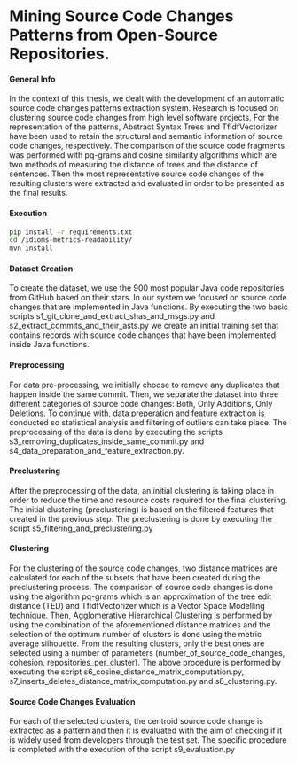 # Mining Source Code Changes Patterns from Open-Source Repositories.

#### General Info
In the context of this thesis, we dealt with the development of an automatic source code changes patterns extraction system. 
Research is focused on clustering source code changes from high level software projects. 
For the representation of the patterns, Abstract Syntax Trees and TfidfVectorizer have been used to retain the structural
and semantic information of source code changes, respectively. The comparison of the source code fragments 
was performed with pq-grams and cosine similarity algorithms which are two methods of measuring the distance of trees
and the distance of sentences. Then the most representative source code changes of the resulting clusters were extracted and evaluated in order to be
presented as the final results.

#### Execution

```bash
pip install -r requirements.txt
cd /idioms-metrics-readability/
mvn install
```

#### Dataset Creation

To create the dataset, we use the 900 most popular Java code repositories from GitHub based on 
their stars. In our system we focused on source code changes that are implemented in Java functions. By executing 
the two basic scripts s1_git_clone_and_extract_shas_and_msgs.py and s2_extract_commits_and_their_asts.py we create an initial training set that 
contains records with source code changes that have been implemented inside Java functions.

#### Preprocessing

For data pre-processing, we initially choose to remove any duplicates that happen inside the same commit.
Then, we separate the dataset into three different categories of source code changes: Both, Only Additions, Only Deletions.
To continue with, data preperation and feature extraction is conducted so statistical analysis and filtering of outliers can take place.
The preprocessing of the data is done by executing the scripts s3_removing_duplicates_inside_same_commit.py and s4_data_preparation_and_feature_extraction.py.

#### Preclustering

After the preprocessing of the data, an initial clustering is taking place in order to reduce the time and resource costs required for the final clustering. The initial clustering (preclustering) is based on the filtered features that created in the previous step. The preclustering is done by executing the script s5_filtering_and_preclustering.py

#### Clustering

For the clustering of the source code changes, two distance matrices are calculated for each of the subsets that have been 
created during the preclustering process. The comparison of source code changes is done using the algorithm pq-grams which is an approximation of the tree
edit distance (TED) and TfidfVectorizer which is a Vector Space Modelling technique. Then, Agglomerative Hierarchical Clustering is performed by using the combination of the aforementioned distance matrices and the selection of the optimum number of clusters is done using the metric average silhouette. From the resulting clusters, only the best ones are selected using a number of parameters (number_of_source_code_changes, cohesion, 
repositories_per_cluster). The above procedure is performed by executing the script s6_cosine_distance_matrix_computation.py, s7_inserts_deletes_distance_matrix_computation.py and s8_clustering.py.

#### Source Code Changes Evaluation

For each of the selected clusters, the centroid source code change is extracted as a pattern and then it is evaluated with the aim of checking if it is widely used from developers through the test set. The specific procedure is completed with the execution of the script s9_evaluation.py